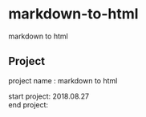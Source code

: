 # markdown-to-html
markdown to html

## Project
project name : markdown to html

start project: 2018.08.27   
end project: 

